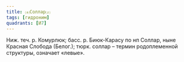 ```yaml
---
title: ⒜Соллар⒵
tags: [гидроним]
quadrants: [И7]
---
```


Ниж. теч. р. Комурлюк; басс. р. Биюк-Карасу по нп Соллар, ныне Красная Слобода
(Белог.); тюрк. соллар – термин родоплеменной структуры, означает «левые».

